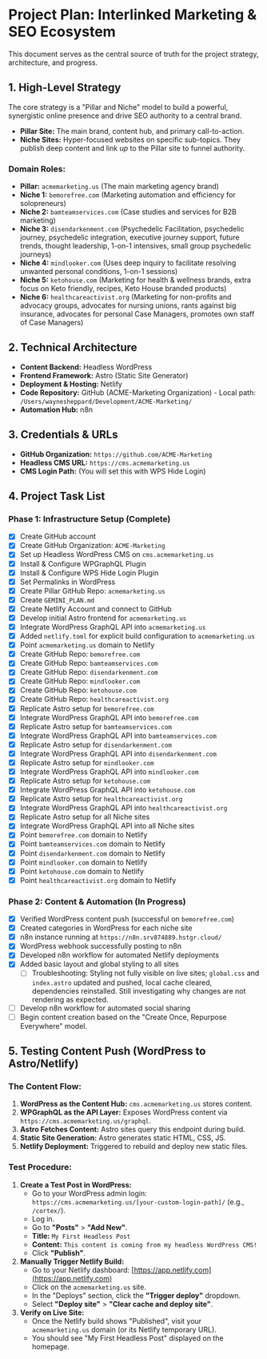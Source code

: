 # Project Plan: Interlinked Marketing & SEO Ecosystem

This document serves as the central source of truth for the project strategy, architecture, and progress.

## 1. High-Level Strategy

The core strategy is a "Pillar and Niche" model to build a powerful, synergistic online presence and drive SEO authority to a central brand.

- **Pillar Site:** The main brand, content hub, and primary call-to-action.
- **Niche Sites:** Hyper-focused websites on specific sub-topics. They publish deep content and link *up* to the Pillar site to funnel authority.

### Domain Roles:

- **Pillar:** `acmemarketing.us` (The main marketing agency brand)
- **Niche 1:** `bemorefree.com` (Marketing automation and efficiency for solopreneurs)
- **Niche 2:** `bamteamservices.com` (Case studies and services for B2B marketing)
- **Niche 3:** `disendarkenment.com` (Psychedelic Facilitation, psychedelic journey, psychedelic integration, executive journey support, future trends, thought leadership, 1-on-1 intensives, small group psychedelic journeys)
- **Niche 4:** `mindlooker.com` (Uses deep inquiry to facilitate resolving unwanted personal conditions, 1-on-1 sessions)
- **Niche 5:** `ketohouse.com` (Marketing for health & wellness brands, extra focus on Keto friendly, recipes, Keto House branded products)
- **Niche 6:** `healthcareactivist.org` (Marketing for non-profits and advocacy groups, advocates for nursing unions, rants against big insurance, advocates for personal Case Managers, promotes own staff of Case Managers)

## 2. Technical Architecture

- **Content Backend:** Headless WordPress
- **Frontend Framework:** Astro (Static Site Generator)
- **Deployment & Hosting:** Netlify
- **Code Repository:** GitHub (ACME-Marketing Organization) - Local path: `/Users/waynesheppard/Development/ACME-Marketing/`
- **Automation Hub:** n8n

## 3. Credentials & URLs

- **GitHub Organization:** `https://github.com/ACME-Marketing`
- **Headless CMS URL:** `https://cms.acmemarketing.us`
- **CMS Login Path:** (You will set this with WPS Hide Login)

## 4. Project Task List

### Phase 1: Infrastructure Setup (Complete)

- [x] Create GitHub account
- [x] Create GitHub Organization: `ACME-Marketing`
- [x] Set up Headless WordPress CMS on `cms.acmemarketing.us`
- [x] Install & Configure WPGraphQL Plugin
- [x] Install & Configure WPS Hide Login Plugin
- [x] Set Permalinks in WordPress
- [x] Create Pillar GitHub Repo: `acmemarketing.us`
- [x] Create `GEMINI_PLAN.md`
- [x] Create Netlify Account and connect to GitHub
- [x] Develop initial Astro frontend for `acmemarketing.us`
- [x] Integrate WordPress GraphQL API into `acmemarketing.us`
- [x] Added `netlify.toml` for explicit build configuration to `acmemarketing.us`
- [x] Point `acmemarketing.us` domain to Netlify
- [x] Create GitHub Repo: `bemorefree.com`
- [x] Create GitHub Repo: `bamteamservices.com`
- [x] Create GitHub Repo: `disendarkenment.com`
- [x] Create GitHub Repo: `mindlooker.com`
- [x] Create GitHub Repo: `ketohouse.com`
- [x] Create GitHub Repo: `healthcareactivist.org`
- [x] Replicate Astro setup for `bemorefree.com`
- [x] Integrate WordPress GraphQL API into `bemorefree.com`
- [x] Replicate Astro setup for `bamteamservices.com`
- [x] Integrate WordPress GraphQL API into `bamteamservices.com`
- [x] Replicate Astro setup for `disendarkenment.com`
- [x] Integrate WordPress GraphQL API into `disendarkenment.com`
- [x] Replicate Astro setup for `mindlooker.com`
- [x] Integrate WordPress GraphQL API into `mindlooker.com`
- [x] Replicate Astro setup for `ketohouse.com`
- [x] Integrate WordPress GraphQL API into `ketohouse.com`
- [x] Replicate Astro setup for `healthcareactivist.org`
- [x] Integrate WordPress GraphQL API into `healthcareactivist.org`
- [x] Replicate Astro setup for all Niche sites
- [x] Integrate WordPress GraphQL API into all Niche sites
- [x] Point `bemorefree.com` domain to Netlify
- [x] Point `bamteamservices.com` domain to Netlify
- [x] Point `disendarkenment.com` domain to Netlify
- [x] Point `mindlooker.com` domain to Netlify
- [x] Point `ketohouse.com` domain to Netlify
- [x] Point `healthcareactivist.org` domain to Netlify

### Phase 2: Content & Automation (In Progress)

- [x] Verified WordPress content push (successful on `bemorefree.com`)
- [x] Created categories in WordPress for each niche site
- [x] n8n instance running at `https://n8n.srv874889.hstgr.cloud/`
- [x] WordPress webhook successfully posting to n8n
- [x] Developed n8n workflow for automated Netlify deployments
- [x] Added basic layout and global styling to all sites
  - [ ] Troubleshooting: Styling not fully visible on live sites; `global.css` and `index.astro` updated and pushed, local cache cleared, dependencies reinstalled. Still investigating why changes are not rendering as expected.
- [ ] Develop n8n workflow for automated social sharing
- [ ] Begin content creation based on the "Create Once, Repurpose Everywhere" model.

## 5. Testing Content Push (WordPress to Astro/Netlify)

### The Content Flow:
1.  **WordPress as the Content Hub:** `cms.acmemarketing.us` stores content.
2.  **WPGraphQL as the API Layer:** Exposes WordPress content via `https://cms.acmemarketing.us/graphql`.
3.  **Astro Fetches Content:** Astro sites query this endpoint during build.
4.  **Static Site Generation:** Astro generates static HTML, CSS, JS.
5.  **Netlify Deployment:** Triggered to rebuild and deploy new static files.

### Test Procedure:
1.  **Create a Test Post in WordPress:**
    *   Go to your WordPress admin login: `https://cms.acmemarketing.us/[your-custom-login-path]/` (e.g., `/cortex/`).
    *   Log in.
    *   Go to **"Posts"** > **"Add New"**.
    *   **Title:** `My First Headless Post`
    *   **Content:** `This content is coming from my headless WordPress CMS!`
    *   Click **"Publish"**.
2.  **Manually Trigger Netlify Build:**
    *   Go to your Netlify dashboard: [https://app.netlify.com](https://app.netlify.com)
    *   Click on the `acmemarketing.us` site.
    *   In the "Deploys" section, click the **"Trigger deploy"** dropdown.
    *   Select **"Deploy site"** > **"Clear cache and deploy site"**.
3.  **Verify on Live Site:**
    *   Once the Netlify build shows "Published", visit your `acmemarketing.us` domain (or its Netlify temporary URL).
    *   You should see "My First Headless Post" displayed on the homepage.
